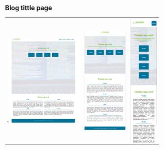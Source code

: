 ## Blog tittle page
<table>
  <tr>
    <td style ="width: 50%;" ><img src="https://github.com/VoltG3/html_projects/blob/master/ltpc_blog_titlepage/desktop.png" alt="img"></td>
    <td style ="width: 30%;" ><img src="https://github.com/VoltG3/html_projects/blob/master/ltpc_blog_titlepage/ipad.png" alt="img"></td>
    <td style ="width: 20%;" ><img src="https://github.com/VoltG3/html_projects/blob/master/ltpc_blog_titlepage/mobile_1.png" alt="img"></td>
  <tr>
 </table>
